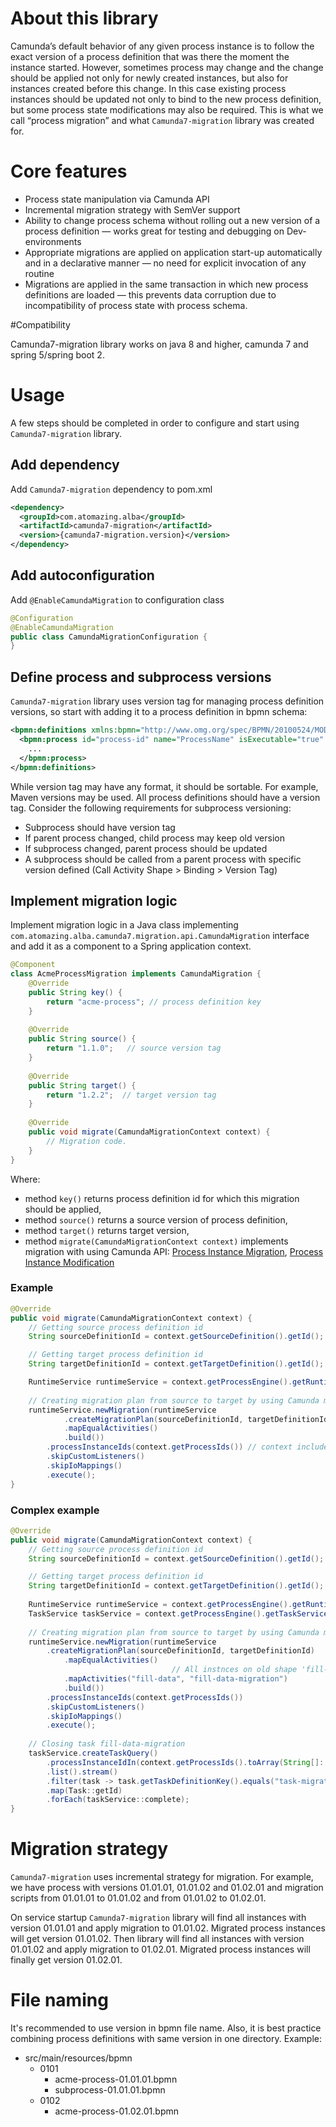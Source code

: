 # About this library

Camunda’s default behavior of any given process instance is to follow the exact version of a process definition that was there the moment the instance started. 
However, sometimes process may change and the change should be applied not only for newly created instances, but also for instances created before this change. 
In this case existing process instances should be updated not only to bind to the new process definition, but some process state modifications may also be required. 
This is what we call “process migration” and what `Camunda7-migration` library was created for.


# Core features

* Process state manipulation via Camunda API
* Incremental migration strategy with SemVer support
* Ability to change process schema without rolling out a new version of a process definition — works great for testing and debugging on Dev-environments
* Appropriate migrations are applied on application start-up automatically and in a declarative manner — no need for explicit invocation of any routine
* Migrations are applied in the same transaction in which new process definitions are loaded — this prevents data corruption due to incompatibility of process state with process schema.

#Compatibility

Camunda7-migration library works on java 8 and higher, camunda 7 and spring 5/spring boot 2.

# Usage

A few steps should be completed in order to configure and start using `Camunda7-migration` library.

## Add dependency

Add `Camunda7-migration` dependency to pom.xml

```xml
<dependency>
  <groupId>com.atomazing.alba</groupId>
  <artifactId>camunda7-migration</artifactId>
  <version>{camunda7-migration.version}</version>
</dependency>
```

## Add autoconfiguration

Add ```@EnableCamundaMigration``` to configuration class

```java
@Configuration
@EnableCamundaMigration
public class CamundaMigrationConfiguration {
}
```

## Define process and subprocess versions

`Camunda7-migration` library uses version tag for managing process definition versions, so start with adding it to a process definition in bpmn schema:

```xml
<bpmn:definitions xmlns:bpmn="http://www.omg.org/spec/BPMN/20100524/MODEL" xmlns:bpmndi="http://www.omg.org/spec/BPMN/20100524/DI" xmlns:dc="http://www.omg.org/spec/DD/20100524/DC" xmlns:camunda="http://camunda.org/schema/1.0/bpmn" xmlns:xsi="http://www.w3.org/2001/XMLSchema-instance" xmlns:di="http://www.omg.org/spec/DD/20100524/DI" id="Definitions_1uko44i" targetNamespace="http://bpmn.io/schema/bpmn" exporter="Camunda Modeler" exporterVersion="5.14.0">
  <bpmn:process id="process-id" name="ProcessName" isExecutable="true" camunda:versionTag="01.01.01">
    ...
  </bpmn:process>
</bpmn:definitions>
```

While version tag may have any format, it should be sortable. For example, Maven versions may be used. All process definitions should have a version tag. Consider the following requirements for subprocess versioning:

* Subprocess should have version tag
* If parent process changed, child process may keep old version
* If subprocess changed, parent process should be updated
* A subprocess should be called from a parent process with specific version defined (Call Activity Shape > Binding > Version Tag)

## Implement migration logic

Implement migration logic in a Java class implementing `com.atomazing.alba.camunda7.migration.api.CamundaMigration` interface and add it as a component to a Spring application context.

```java
@Component
class AcmeProcessMigration implements CamundaMigration {
    @Override
    public String key() {
        return "acme-process"; // process definition key
    }
 
    @Override
    public String source() {
        return "1.1.0";   // source version tag
    }
 
    @Override
    public String target() {
        return "1.2.2";  // target version tag
    }
 
    @Override
    public void migrate(CamundaMigrationContext context) {
        // Migration code.
    }
}
```

Where:

* method `key()` returns process definition id for which this migration should be applied,
* method `source()` returns a source version of process definition,
* method `target()` returns target version,
* method `migrate(CamundaMigrationContext context)` implements migration with using Camunda API: [Process Instance Migration](https://docs.camunda.org/manual/latest/user-guide/process-engine/process-instance-migration/), [Process Instance Modification](https://docs.camunda.org/manual/latest/user-guide/process-engine/process-instance-modification/)

### Example

```java
@Override
public void migrate(CamundaMigrationContext context) {
    // Getting source process definition id
    String sourceDefinitionId = context.getSourceDefinition().getId();

    // Getting target process definition id
    String targetDefinitionId = context.getTargetDefinition().getId();

    RuntimeService runtimeService = context.getProcessEngine().getRuntimeService();
    
    // Creating migration plan from source to target by using Camunda migration api
    runtimeService.newMigration(runtimeService
            .createMigrationPlan(sourceDefinitionId, targetDefinitionId)
            .mapEqualActivities()
            .build())
        .processInstanceIds(context.getProcessIds()) // context includes process instance ids on source process definition version 
        .skipCustomListeners()
        .skipIoMappings()
        .execute();
}
```

### Complex example

```java
@Override
public void migrate(CamundaMigrationContext context) {
    // Getting source process definition id
    String sourceDefinitionId = context.getSourceDefinition().getId();

    // Getting target process definition id
    String targetDefinitionId = context.getTargetDefinition().getId();
 
    RuntimeService runtimeService = context.getProcessEngine().getRuntimeService();
    TaskService taskService = context.getProcessEngine().getTaskService();
 
    // Creating migration plan from source to target by using Camunda migration api
    runtimeService.newMigration(runtimeService
        .createMigrationPlan(sourceDefinitionId, targetDefinitionId)
            .mapEqualActivities()
                                    // All instnces on old shape 'fill-data' map to shape 'fill-data-migration' in new version
            .mapActivities("fill-data", "fill-data-migration")
            .build())
        .processInstanceIds(context.getProcessIds())
        .skipCustomListeners()
        .skipIoMappings()
        .execute();
  
    // Closing task fill-data-migration 
    taskService.createTaskQuery()
        .processInstanceIdIn(context.getProcessIds().toArray(String[]::new))
        .list().stream()
        .filter(task -> task.getTaskDefinitionKey().equals("task-migration"))
        .map(Task::getId)
        .forEach(taskService::complete);    
}
```

# Migration strategy

`Camunda7-migration` uses incremental strategy for migration.
For example, we have process with versions 01.01.01, 01.01.02 and 01.02.01 and migration scripts from 01.01.01 to 01.01.02 and from 01.01.02 to 01.02.01.

On service startup `Camunda7-migration` library will find all instances with version 01.01.01 and apply migration to 01.01.02. Migrated process instances will get version 01.01.02. Then library will find all instances with version 01.01.02 and apply migration to 01.02.01. Migrated process instances will finally get version 01.02.01.

# File naming

It's recommended to use version in bpmn file name. Also, it is best practice combining process definitions with same version in one directory.
Example:

* src/main/resources/bpmn
  * 0101
    * acme-process-01.01.01.bpmn
    * subprocess-01.01.01.bpmn
  * 0102
    * acme-process-01.02.01.bpmn
